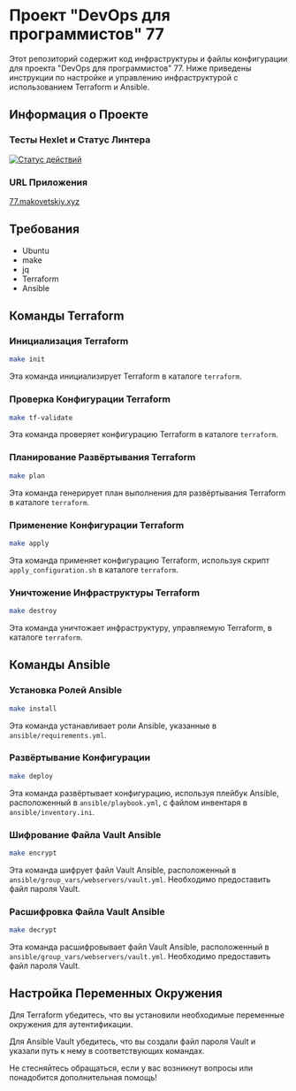 # Проект "DevOps для программистов" 77

Этот репозиторий содержит код инфраструктуры и файлы конфигурации для проекта "DevOps для программистов" 77. Ниже приведены инструкции по настройке и управлению инфраструктурой с использованием Terraform и Ansible.

## Информация о Проекте

### Тесты Hexlet и Статус Линтера
[![Статус действий](https://github.com/ivanmakovetskiy/devops-for-programmers-project-77/actions/workflows/hexlet-check.yml/badge.svg)](https://github.com/ivanmakovetskiy/devops-for-programmers-project-77/actions)

### URL Приложения
[77.makovetskiy.xyz](https:/77.makovetskiy.xyz)

## Требования

- Ubuntu
- make
- jq
- Terraform
- Ansible

## Команды Terraform

### Инициализация Terraform
```bash
make init
```
Эта команда инициализирует Terraform в каталоге `terraform`.

### Проверка Конфигурации Terraform
```bash
make tf-validate
```
Эта команда проверяет конфигурацию Terraform в каталоге `terraform`.

### Планирование Развёртывания Terraform
```bash
make plan
```
Эта команда генерирует план выполнения для развёртывания Terraform в каталоге `terraform`.

### Применение Конфигурации Terraform
```bash
make apply
```
Эта команда применяет конфигурацию Terraform, используя скрипт `apply_configuration.sh` в каталоге `terraform`.

### Уничтожение Инфраструктуры Terraform
```bash
make destroy
```
Эта команда уничтожает инфраструктуру, управляемую Terraform, в каталоге `terraform`.

## Команды Ansible

### Установка Ролей Ansible
```bash
make install
```
Эта команда устанавливает роли Ansible, указанные в `ansible/requirements.yml`.

### Развёртывание Конфигурации
```bash
make deploy
```
Эта команда развёртывает конфигурацию, используя плейбук Ansible, расположенный в `ansible/playbook.yml`, с файлом инвентаря в `ansible/inventory.ini`.

### Шифрование Файла Vault Ansible
```bash
make encrypt
```
Эта команда шифрует файл Vault Ansible, расположенный в `ansible/group_vars/webservers/vault.yml`. Необходимо предоставить файл пароля Vault.

### Расшифровка Файла Vault Ansible
```bash
make decrypt
```
Эта команда расшифровывает файл Vault Ansible, расположенный в `ansible/group_vars/webservers/vault.yml`. Необходимо предоставить файл пароля Vault.

## Настройка Переменных Окружения

Для Terraform убедитесь, что вы установили необходимые переменные окружения для аутентификации.

Для Ansible Vault убедитесь, что вы создали файл пароля Vault и указали путь к нему в соответствующих командах.

Не стесняйтесь обращаться, если у вас возникнут вопросы или понадобится дополнительная помощь!
